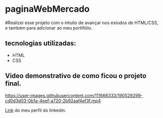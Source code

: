 # paginaWebMercado

#Realizei esse projeto com o intuito de avançar nos estudos de HTML/CSS, e também para adicionar ao meu portifólio.

## tecnologias utilizadas: 

- HTML
- CSS


## Video demonstrativo de como ficou o projeto final.

https://user-images.githubusercontent.com/111666333/190529299-cd0d3d03-0b1a-4eef-a720-2b92aaf4ef3f.mp4



[Link](www.linkedin.com/in/viniciuscmenezes) do meu perfil do linkedin.
